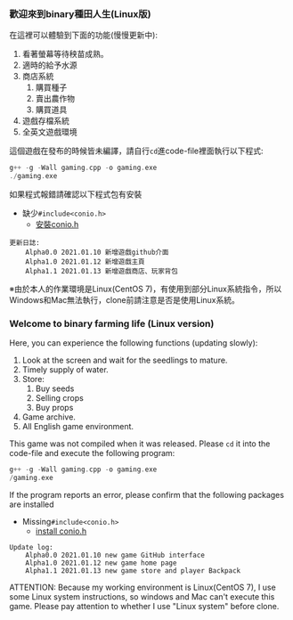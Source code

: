 ### 歡迎來到binary種田人生(Linux版)

在這裡可以體驗到下面的功能(慢慢更新中):

1. 看著螢幕等待秧苗成熟。
2. 適時的給予水源
3. 商店系統
	1. 購買種子
	2. 賣出農作物
	3. 購買道具
4. 遊戲存檔系統
5. 全英文遊戲環境


這個遊戲在發布的時候皆未編譯，請自行`cd`進code-file裡面執行以下程式:
```c++
g++ -g -Wall gaming.cpp -o gaming.exe
./gaming.exe
```

如果程式報錯請確認以下程式包有安裝
* 缺少`#include<conio.h>`
	* [安裝conio.h](https://github.com/zoelabbb/conio.h)

```
更新日誌:
	Alpha0.0 2021.01.10 新增遊戲github介面
	Alpha1.0 2021.01.12 新增遊戲主頁
	Alpha1.1 2021.01.13 新增遊戲商店、玩家背包
```

※由於本人的作業環境是Linux(CentOS 7)，有使用到部分Linux系統指令，所以Windows和Mac無法執行，clone前請注意是否是使用Linux系統。



### Welcome to binary farming life (Linux version)

Here, you can experience the following functions (updating slowly):

1. Look at the screen and wait for the seedlings to mature.
2. Timely supply of water.
3. Store:
	1. Buy seeds
	2. Selling crops
	3. Buy props
4. Game archive.
5. All English game environment.


This game was not compiled when it was released.
Please `cd` it into the code-file and execute the following program:
```c++
g++ -g -Wall gaming.cpp -o gaming.exe
/gaming.exe
```

If the program reports an error, please confirm that the following packages are installed
* Missing`#include<conio.h>`
	* [install conio.h](https://github.com/zoelabbb/conio.h)

```
Update log:
	Alpha0.0 2021.01.10 new game GitHub interface
	Alpha1.0 2021.01.12 new game home page
	Alpha1.1 2021.01.13 new game store and player Backpack
```

ATTENTION:
	Because my working environment is Linux(CentOS 7), I use some Linux system instructions, so windows and Mac can't execute this game.
	Please pay attention to whether I use "Linux system" before clone.

